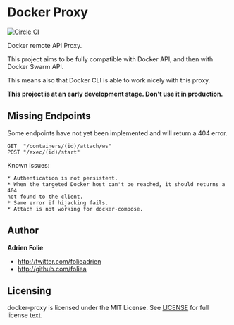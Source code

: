 # Docker Proxy
[![Circle CI](https://circleci.com/gh/foliea/docker-proxy.svg?style=svg)](https://circleci.com/gh/foliea/docker-proxy)

Docker remote API Proxy.

This project aims to be fully compatible with Docker API,
and then with Docker Swarm API.

This means also that Docker CLI is able to work nicely with this
proxy.

**This project is at an early development stage. Don't use it in
production.**

## Missing Endpoints

Some endpoints have not yet been implemented and will return a 404 error.

```
GET  "/containers/(id)/attach/ws"
POST "/exec/(id)/start"
```

Known issues:
```
* Authentication is not persistent.
* When the targeted Docker host can't be reached, it should returns a 404
not found to the client.
* Same error if hijacking fails.
* Attach is not working for docker-compose.
```

## Author

**Adrien Folie**

* http://twitter.com/folieadrien
* http://github.com/foliea

## Licensing

docker-proxy is licensed under the MIT License. See [LICENSE](LICENSE) for full
license text.
